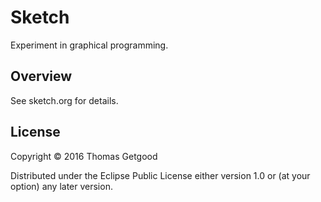 # Sketch

Experiment in graphical programming.

## Overview

See sketch.org for details.

## License

Copyright © 2016 Thomas Getgood

Distributed under the Eclipse Public License either version 1.0 or (at your
option) any later version.

